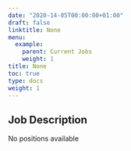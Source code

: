 ```yaml
---
date: "2020-14-05T00:00:00+01:00"
draft: false
linktitle: None
menu:
  example:
    parent: Current Jobs
    weight: 1
title: None
toc: true
type: docs
weight: 1
---
```



## Job Description
No positions available